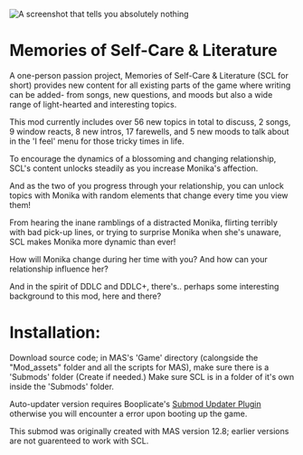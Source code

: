 ![A screenshot that tells you absolutely nothing](https://user-images.githubusercontent.com/107741953/198372682-d67e0fa9-aef5-46fb-ab8a-01a8a1f025b3.png)

# Memories of Self-Care & Literature

A one-person passion project, Memories of Self-Care & Literature (SCL for short) provides new content for all existing parts of the game where writing can be added- from songs, new questions, and moods but also a wide range of light-hearted and interesting topics. 

This mod currently includes over 56 new topics in total to discuss, 2 songs, 9 window reacts, 8 new intros, 17 farewells, and 5 new moods to talk about in the 'I feel' menu for those tricky times in life.

To encourage the dynamics of a blossoming and changing relationship, SCL's content unlocks steadily as you increase Monika's affection.

And as the two of you progress through your relationship, you can unlock topics with Monika with random elements that change every time you view them!

From hearing the inane ramblings of a distracted Monika, flirting terribly with bad pick-up lines, or trying to surprise Monika when she's unaware, SCL makes Monika more dynamic than ever!

How will Monika change during her time with you? And how can your relationship influence her? 

And in the spirit of DDLC and DDLC+, there's.. perhaps some interesting background to this mod, here and there?

# Installation:

Download source code; in MAS's 'Game' directory (calongside the "Mod_assets" folder and all the scripts for MAS), make sure there is a 'Submods' folder (Create if needed.) Make sure SCL is in a folder of it's own inside the 'Submods' folder.

Auto-updater version requires Booplicate's [Submod Updater Plugin](https://github.com/Booplicate/MAS-Submods-SubmodUpdaterPlugin) otherwise you will encounter a error upon booting up the game.

This submod was originally created with MAS version 12.8; earlier versions are not guarenteed to work with SCL.
